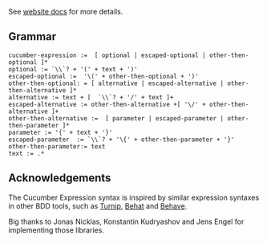 See [website docs](https://cucumber.io/docs/cucumber/cucumber-expressions/) for more details.


## Grammar ##

```
cucumber-expression :=  [ optional | escaped-optional | other-then-optional ]*
optional := `\\`? + '(' + text + ')'
escaped-optional :=  '\(' + other-then-optional + ')'
other-then-optional: = [ alternative | escaped-alternative | other-then-alternative ]*
alternative := text + [  `\\`? + '/' + text ]+
escaped-alternative := other-then-alternative +[ '\/' + other-then-alternative ]+
other-then-alternative :=  [ parameter | escaped-parameter | other-then-parameter ]*
parameter := '{' + text + '}' 
escaped-parameter  := `\\`? + '\{' + other-then-parameter + '}'
other-then-parameter:= text
text := .*
```

## Acknowledgements

The Cucumber Expression syntax is inspired by similar expression syntaxes in
other BDD tools, such as [Turnip](https://github.com/jnicklas/turnip), [Behat](https://github.com/Behat/Behat) and [Behave](https://github.com/behave/behave).

Big thanks to Jonas Nicklas, Konstantin Kudryashov and Jens Engel for
implementing those libraries.

